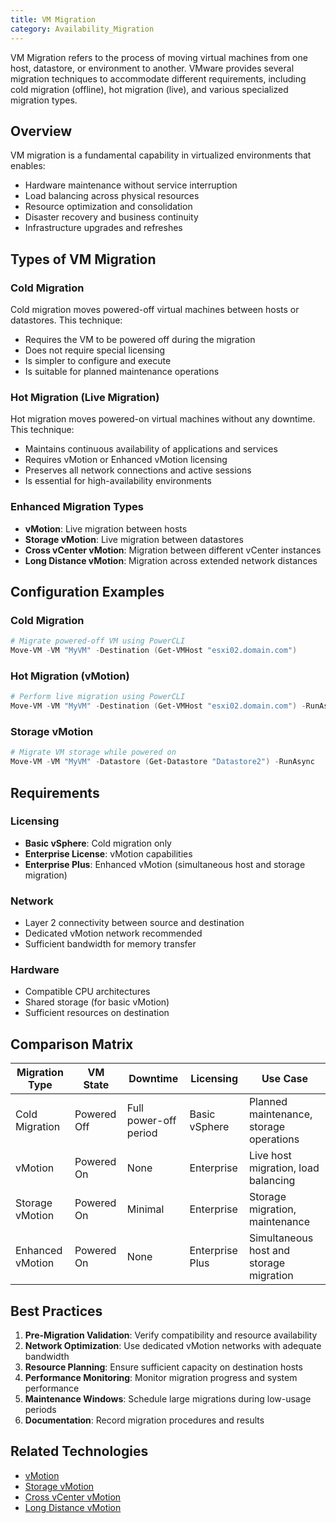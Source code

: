 ```yaml
---
title: VM Migration
category: Availability_Migration
---
```


VM Migration refers to the process of moving virtual machines from one host, datastore, or environment to another. VMware provides several migration techniques to accommodate different requirements, including cold migration (offline), hot migration (live), and various specialized migration types.

## Overview

VM migration is a fundamental capability in virtualized environments that enables:
- Hardware maintenance without service interruption
- Load balancing across physical resources
- Resource optimization and consolidation
- Disaster recovery and business continuity
- Infrastructure upgrades and refreshes

## Types of VM Migration

### Cold Migration
Cold migration moves powered-off virtual machines between hosts or datastores. This technique:
- Requires the VM to be powered off during the migration
- Does not require special licensing
- Is simpler to configure and execute
- Is suitable for planned maintenance operations

### Hot Migration (Live Migration)
Hot migration moves powered-on virtual machines without any downtime. This technique:
- Maintains continuous availability of applications and services
- Requires vMotion or Enhanced vMotion licensing
- Preserves all network connections and active sessions
- Is essential for high-availability environments

### Enhanced Migration Types
- **vMotion**: Live migration between hosts
- **Storage vMotion**: Live migration between datastores
- **Cross vCenter vMotion**: Migration between different vCenter instances
- **Long Distance vMotion**: Migration across extended network distances

## Configuration Examples

### Cold Migration
```powershell
# Migrate powered-off VM using PowerCLI
Move-VM -VM "MyVM" -Destination (Get-VMHost "esxi02.domain.com")
```

### Hot Migration (vMotion)
```powershell
# Perform live migration using PowerCLI
Move-VM -VM "MyVM" -Destination (Get-VMHost "esxi02.domain.com") -RunAsync
```

### Storage vMotion
```powershell
# Migrate VM storage while powered on
Move-VM -VM "MyVM" -Datastore (Get-Datastore "Datastore2") -RunAsync
```

## Requirements

### Licensing
- **Basic vSphere**: Cold migration only
- **Enterprise License**: vMotion capabilities
- **Enterprise Plus**: Enhanced vMotion (simultaneous host and storage migration)

### Network
- Layer 2 connectivity between source and destination
- Dedicated vMotion network recommended
- Sufficient bandwidth for memory transfer

### Hardware
- Compatible CPU architectures
- Shared storage (for basic vMotion)
- Sufficient resources on destination

## Comparison Matrix

| Migration Type | VM State | Downtime | Licensing | Use Case |
|----------------|----------|----------|-----------|----------|
| Cold Migration | Powered Off | Full power-off period | Basic vSphere | Planned maintenance, storage operations |
| vMotion | Powered On | None | Enterprise | Live host migration, load balancing |
| Storage vMotion | Powered On | Minimal | Enterprise | Storage migration, maintenance |
| Enhanced vMotion | Powered On | None | Enterprise Plus | Simultaneous host and storage migration |

## Best Practices

1. **Pre-Migration Validation**: Verify compatibility and resource availability
2. **Network Optimization**: Use dedicated vMotion networks with adequate bandwidth
3. **Resource Planning**: Ensure sufficient capacity on destination hosts
4. **Performance Monitoring**: Monitor migration progress and system performance
5. **Maintenance Windows**: Schedule large migrations during low-usage periods
6. **Documentation**: Record migration procedures and results

## Related Technologies

- [vMotion](/glossary/term/vmotion.md)
- [Storage vMotion](/glossary/term/storage-vmotion.md)
- [Cross vCenter vMotion](/glossary/term/cross-vcenter-vmotion)
- [Long Distance vMotion](/glossary/term/long-distance-vmotion)